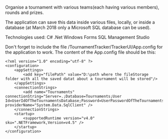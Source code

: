 Organise a tournament with various teams(each having various members), rounds and prizes.

The application can save this data inside various files, locally, or inside a database (at March 2018 only a Microsoft SQL database can be used).

Technologies used: C# .Net Windows Forms SQL Management Studio

Don't forget to include the file /TournamentTracker/TrackerUI/App.config for the application to work.
The content of the App.config file should be this:

```
<?xml version="1.0" encoding="utf-8" ?>
<configuration>
    <appSettings>
        <add key="filePath" value="D:\path where the fileStorage folder with all the saved datat about a tournament will be stored"/>
    </appSettings>
    <connectionStrings>
        <add name="Tournaments" connectionString="Server=.;Database=Tournaments;User Id=UserIdOfTheTournamentsDatabase;Password=UserPasswordOfTheTournamentsDatabase;" providerName="System.Data.SqlClient" />
    </connectionStrings>
    <startup> 
        <supportedRuntime version="v4.0" sku=".NETFramework,Version=v4.5" />
    </startup>   
</configuration>
```
